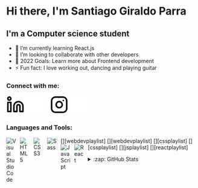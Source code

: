 # Hi there, I'm Santiago Giraldo Parra


## I'm a Computer science student

- 🌱 I’m currently learning React.js
- 👯 I’m looking to collaborate with other developers 
- 🥅 2022 Goals: Learn more about Frontend development
- ⚡ Fun fact: I love working out, dancing and playing guitar


### Connect with me:


[![website](./img/linkedin-light.svg)](https://www.linkedin.com/in/santiago-giraldo-011696b5/)
[![website](./img/linkedin-dark.svg)](https://www.linkedin.com/in/santiago-giraldo-011696b5/)
&nbsp;&nbsp;
[![website](./img/instagram-light.svg)](https://www.instagram.com/sagipa27/)
[![website](./img/instagram-dark.svg)](https://www.instagram.com/sagipa27/)

### Languages and Tools:

[<img align="left" alt="Visual Studio Code" width="26px" src="https://cdn.jsdelivr.net/gh/devicons/devicon/icons/vscode/vscode-original.svg" style="padding-right:10px;" />][webdevplaylist]
[<img align="left" alt="HTML5" width="26px" src="https://cdn.jsdelivr.net/gh/devicons/devicon/icons/html5/html5-original.svg" style="padding-right:10px;" />][webdevplaylist]
[<img align="left" alt="CSS3" width="26px" src="https://cdn.jsdelivr.net/gh/devicons/devicon/icons/css3/css3-original.svg" style="padding-right:10px;" />][cssplaylist]
[<img align="left" alt="Sass" width="26px" src="https://cdn.jsdelivr.net/gh/devicons/devicon/icons/sass/sass-original.svg" style="padding-right:10px;" />][cssplaylist]
[<img align="left" alt="JavaScript" width="26px" src="https://cdn.jsdelivr.net/gh/devicons/devicon/icons/javascript/javascript-original.svg" style="padding-right:10px;" />][jsplaylist]
[<img align="left" alt="React" width="26px" src="https://cdn.jsdelivr.net/gh/devicons/devicon/icons/react/react-original.svg" style="padding-right:10px;" />][reactplaylist]


<details>
  <summary>:zap: GitHub Stats</summary>

  <img align="left" alt="Santiago's GitHub Stats" src="https://github-readme-stats.vercel.app/api?username=sagipa27&show_icons=true&hide_border=false&title_color=ff652f&icon_color=FFE400&bg_color=09131B&text_color=ffffff&border_color=0c1a25" />

</details>

